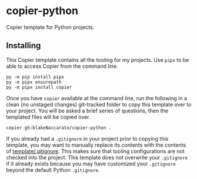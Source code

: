 # copier-python

Copier template for Python projects.

## Installing

This Copier template contains all the tooling for my projects. Use `pipx` to be able to access Copier from the command line.

```Shell
py -m pip install pipx
py -m pipx ensurepath
py -m pipx install copier
```

Once you have `copier` available at the command line, run the following in a clean (no unstaged changes) git-tracked folder to copy this template over to your project. You will be asked a brief series of questions, then the templated files will be copied over.

```Shell
copier gh:blakeNaccarato/copier-python .
```

If you already had a `.gitignore` in your project prior to copying this template, you may want to manually replace its contents with the contents of [template/.gitignore](https://raw.githubusercontent.com/blakeNaccarato/copier-python/main/template/.gitignore.jinja). This makes sure that tooling configurations are not checked into the project. This template does not overwrite your `.gitignore` if it already exists because you may have customized your `.gitignore` beyond the default Python `.gitignore`.

